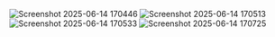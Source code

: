 ![Screenshot 2025-06-14 170446](https://github.com/user-attachments/assets/080324d9-e088-4b86-ae0d-0be65080a1e5)
![Screenshot 2025-06-14 170513](https://github.com/user-attachments/assets/212099a5-790b-473b-803f-bf8593a2876a)
![Screenshot 2025-06-14 170533](https://github.com/user-attachments/assets/fec55ac8-95bb-4abb-b9c9-e5385828bcd2)
![Screenshot 2025-06-14 170725](https://github.com/user-attachments/assets/bcf37ee5-59db-42e9-9511-b922db3b9430)
